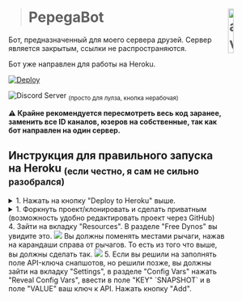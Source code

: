 > # PepegaBot <img align="right" src="https://cdn.discordapp.com/avatars/819263848955379813/bde3aa31d9ede5937b348afb6c0c4923.png?size=512" alt="avatar" title="pepegabot" width="15%">
Бот, предназначенный для моего сервера друзей. Сервер является закрытым, ссылки не распространяются.

Бот уже направлен для работы на Heroku.

[![Deploy](https://www.herokucdn.com/deploy/button.svg)](https://heroku.com/deploy)

![Discord Server](https://img.shields.io/discord/753669010318426323?logo=discord&logoColor=7289da&style=plastic) <sub>(просто для лулза, кнопка нерабочая)</sub>

**⚠️ Крайне рекомендуется пересмотреть весь код заранее, заменить все ID каналов, юзеров на собственные, так как бот направлен на один сервер.**

## Инструкция для правильного запуска на Heroku <sub>(если честно, я сам не сильно разобрался)</sub>
<details>
  <summary>1. Нажать на кнопку "Deploy to Heroku" выше.</summary>
2. Заполнить все поля и нажать "Deploy App".

<strike>3. Третьего пункта не существует, Нео.</strike>
</details>
<details>
  <summary>1. Форкнуть проект/клонировать и сделать приватным (возможность удобно редактировать проект через GitHub)</summary>
  2. Создать новое приложение на <a href="https://dashboard.heroku.com/apps">панели Heroku</a>.
  
  <img src="https://cdn.discordapp.com/attachments/863356751897296896/904138057077379112/unknown.png"></img>

3. После создания приложения - зайти на вкладку "Deploy", нажать на "GitHub" в разделе "Deployment method", ввести название своего проекта и выбрать его. Он соберётся и будет привязан к репозиторию.
Если нажать на "Enable Automatic Deploys" в разделе "Automatic deploys" - при каждом редактировании проекта на GitHub - проект будет пересобираться на хостинге с изменениями. В ином случае нужно при редактировании проекта каждый раз заходить на хостинг и в конце страницы нажимать "Deploy Branch" для ручного пересобирания проекта на хостинге.

3.1. Также необходимо зайти во вкладку "Settings", в разделе "Config Vars" нажать "Reveal Config Vars", ввести в поле "KEY" `TOKEN` и в поле "VALUE" ваш токен бота. Нажать кнопку "Add".
</details>
4. Зайти на вкладку "Resources". В разделе "Free Dynos" вы увидите это.
 <img src="https://user-images.githubusercontent.com/69392185/139560685-adf02e7a-7842-4b51-9ce6-f9d572b11f48.png"></img>
 Вы должны поменять местами рычаги, нажав на карандаши справа от рычагов. То есть из того что выше, вы должны сделать так.
 <img src="https://user-images.githubusercontent.com/69392185/139560720-0532a151-5f06-4468-8999-b6069cde21b7.png"></img>
5. Если вы решили на заполнять поле API-ключа снапшотов, но решили позже, вы должны зайти на вкладку "Settings", в разделе "Config Vars" нажать "Reveal Config Vars", ввести в поле "KEY" `SNAPSHOT` и в поле "VALUE" ваш ключ к API. Нажать кнопку "Add".
